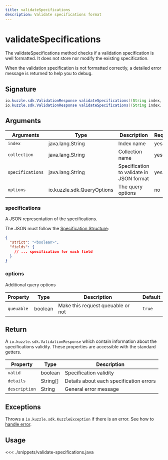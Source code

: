 ```yaml
---
title: validateSpecifications
description: Validate specifications format
---
```


# validateSpecifications

The validateSpecifications method checks if a validation specification is well formatted. It does not store nor modify the existing specification.

When the validation specification is not formatted correctly, a detailed error message is returned to help you to debug.

## Signature

```java
io.kuzzle.sdk.ValidationResponse validateSpecifications((String index, String collection, String specifications) throws io.kuzzle.sdk.BadRequestException, io.kuzzle.sdk.ForbiddenException, io.kuzzle.sdk.GatewayTimeoutException, io.kuzzle.sdk.InternalException, io.kuzzle.sdk.ServiceUnavailableException;
io.kuzzle.sdk.ValidationResponse validateSpecifications((String index, String collection, String specifications, io.kuzzle.sdk.QueryOptions options) throws io.kuzzle.sdk.BadRequestException, io.kuzzle.sdk.ForbiddenException, io.kuzzle.sdk.GatewayTimeoutException, io.kuzzle.sdk.InternalException, io.kuzzle.sdk.ServiceUnavailableException;
```

## Arguments

| Arguments        | Type                       | Description                              | Required |
| ---------------- | -------------------------- | ---------------------------------------- | -------- |
| `index`          | java.lang.String           | Index name                               | yes      |
| `collection`     | java.lang.String           | Collection name                          | yes      |
| `specifications` | java.lang.String           | Specification to validate in JSON format | yes      |
| `options`        | io.kuzzle.sdk.QueryOptions | The query options                        | no       |

### **specifications**

A JSON representation of the specifications.

The JSON must follow the [Specification Structure](/core/1/guide/datavalidation):

```json
{
  "strict": "<boolean>",
  "fields": {
    // ... specification for each field
  }
}
```

### **options**

Additional query options

| Property   | Type    | Description                       | Default |
| ---------- | ------- | --------------------------------- | ------- |
| `queuable` | boolean | Make this request queuable or not | `true`  |

## Return

A `io.kuzzle.sdk.ValidationResponse` which contain information about the specifications validity.
These properties are accessible with the standard getters.

| Property      | Type     | Description                             |
| ------------- | -------- | --------------------------------------- |
| `valid`       | boolean  | Specification validity                  |
| `details`     | String[] | Details about each specification errors |
| `description` | String   | General error message                   |

## Exceptions

Throws a `io.kuzzle.sdk.KuzzleException` if there is an error. See how to [handle error](/sdk/java/1/essentials/error-handling/).

## Usage

<<< ./snippets/validate-specifications.java
